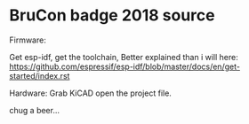 # BruCon badge 2018 source

Firmware:

Get esp-idf, get the toolchain, Better explained than i will here:
https://github.com/espressif/esp-idf/blob/master/docs/en/get-started/index.rst

Hardware:
Grab KiCAD
open the project file.

chug a beer...
